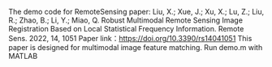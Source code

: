 The demo code for RemoteSensing paper: Liu, X.; Xue, J.; Xu, X.; Lu, Z.; Liu, R.; Zhao, B.; Li, Y.; Miao, Q. Robust Multimodal Remote Sensing Image Registration Based on Local Statistical Frequency Information. Remote Sens. 2022, 14, 1051
Paper link：https://doi.org/10.3390/rs14041051
This paper is designed for multimodal image feature matching.
Run demo.m with MATLAB
